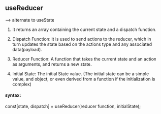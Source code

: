 ## useReducer

--> alternate to useState

1. It returns an array containing the current state and a dispatch function.

2. Dispatch Function: it is used to send actions to the reducer, which in turn updates the state based on the actions type and any associated data(payload).

3. Reducer Function: A function that takes the current state and an action as arguments, and returns a new state.

4. Initial State: The initial State value. (The initial state can be a simple value, and object, or even derived from a function if the initialization is complex)

#### syntax:

const[state, dispatch] = useReducer(reducer function, initialState);
